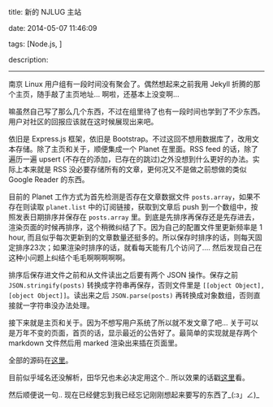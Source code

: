 title: 新的 NJLUG 主站

date: 2014-05-07 11:46:09

tags: [Node.js, ]

description: 

---
南京 Linux 用户组有一段时间没有聚会了。偶然想起来之前我用 Jekyll 折腾的那个主页，随手敲了主页地址… 啊啦，还基本上没变啊…

嘛虽然自己写了那么几个东西，不过在组里待了也有一段时间也学到了不少东西。用户对社区的回报应该就在这时候展现出来吧。

依旧是 Express.js 框架，依旧是 Bootstrap。不过这回不想用数据库了，改用文本存储。除了主页和关于，顺便集成一个 Planet 在里面。RSS feed 的话，除了遍历一遍 upsert (不存在的添加，已存在的跳过)之外没想到什么更好的办法。实际上本来就是 RSS 没必要存储所有的文章，更何况又不是做之前想做的类似 Google Reader 的东西。

目前的 Planet 工作方式为首先检测是否存在文章数据文件 `posts.array`，如果不存在则读取 `planet.list` 中的订阅链接，获取到文章后 push 到一个数组中，按照发表日期排序并保存在 `posts.array` 里。到底是先排序再保存还是先存进去，渲染页面的时候再排序，这个稍微纠结了下。因为自己的配置文件里更新频率是 1 hour, 而且似乎每次更新到的文章数量还挺多的。所以保存时排序的话，则每天固定排序23次；如果渲染时排序的话，就看每天能有几个访问了…. 然后发现自己在这种小问题上纠结个毛毛啊啊啊啊啊。

排序后保存进文件之前和从文件读出之后要有两个 JSON 操作。保存之前 `JSON.stringify(posts)` 转换成字符串再保存，否则文件里是 `[[object Object], [object Object]]`。读出来之后 `JSON.parse(posts)` 再转换成对象数组，否则直接就一字符串没办法处理。

接下来就是主页和关于。因为不想写用户系统了所以就不发文章了吧… 关于可以是万年不变的页面，首页的话，显示最近的公告好了。最简单的实现就是存两个 markdown 文件然后用 marked 渲染出来插在页面里。

全部的源码在[这里](https://github.com/phoenixlzx/NJLUG-site)。

目前似乎域名还没解析，田华兄也未必决定用这个.. 所以效果的话戳[这里](http://njlug.phoenixlzx.com)看。

然后顺便说一句.. 现在已经健忘到我已经忘记刚刚想起来要写的东西了_(:з」∠)_
